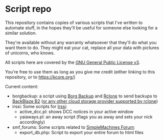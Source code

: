 # Script repo

This repository contains copies of various scripts that I've written to automate stuff, in the hopes they'll be useful for someone else looking for a similar solution.

They're available without any warranty whatsoever that they'll do what you want them to do. They might eat your cat, replace all your data with pictures of unicorns, who knows.

All scripts here are covered by the [GNU General Public License v3](https://www.gnu.org/licenses/gpl-3.0.en.html).

You're free to use them as long as you give me credit (either linking to this repository, or to https://kcore.org/) 

Current content:
* borgbackup: a script using [Borg Backup](https://borgbackup.readthedocs.io) and [Rclone](https://rclone.org) to send backups to [BackBlaze B2](https://www.backblaze.com/b2/cloud-storage.html) ([or any other cloud storage provider supported by rclone](http://rclone.org/overview/))
* irssi: Some scripts for [Irssi](https://irssi.org/):
  * active_dcc.pl: shows DCC notices in your active window
  * yaiaways.pl: an away script (flags you as away and sets your nick accordingly)
* smf_forums: Some scripts related to [SimpleMachines Forum](https://www.simplemachines.org/):
  - export_db.php: Script to export your entire forum to html files
